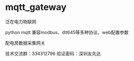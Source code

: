 # mqtt_gateway

泛在电力物联网

python mqtt 兼容modbus、dlt645等多种协议，web配置参数

配电房数据采集网关

技术交流群：334312796 验证密码：深圳友先达
